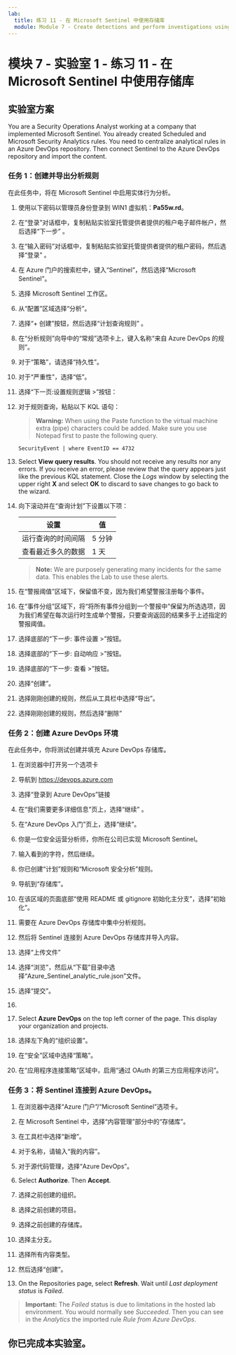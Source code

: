 ```yaml
---
lab:
  title: 练习 11 - 在 Microsoft Sentinel 中使用存储库
  module: Module 7 - Create detections and perform investigations using Microsoft Sentinel
---
```


# <a name="module-7---lab-1---exercise-11---use-repositories-in-microsoft-sentinel"></a>模块 7 - 实验室 1 - 练习 11 - 在 Microsoft Sentinel 中使用存储库

## <a name="lab-scenario"></a>实验室方案

You are a Security Operations Analyst working at a company that implemented Microsoft Sentinel. You already created Scheduled and Microsoft Security Analytics rules.  You need to centralize analytical rules in an Azure DevOps repository.  Then connect Sentinel to the Azure DevOps repository and import the content. 


### <a name="task-1-create-and-export-an-analytical-rule"></a>任务 1：创建并导出分析规则

在此任务中，将在 Microsoft Sentinel 中启用实体行为分析。

1. 使用以下密码以管理员身份登录到 WIN1 虚拟机：**Pa55w.rd**。  

1. 在“登录”对话框中，复制粘贴实验室托管提供者提供的租户电子邮件帐户，然后选择“下一步”  。

1. 在“输入密码”对话框中，复制粘贴实验室托管提供者提供的租户密码，然后选择“登录”  。

1. 在 Azure 门户的搜索栏中，键入“Sentinel”，然后选择“Microsoft Sentinel”。

1. 选择 Microsoft Sentinel 工作区。

1. 从“配置”区域选择“分析”。

1. 选择“+ 创建”按钮，然后选择“计划查询规则” 。

1. 在“分析规则”向导中的“常规”选项卡上，键入名称“来自 Azure DevOps 的规则”。

1. 对于“策略”，请选择“持久性”。

1. 对于“严重性”，选择“低”。

1. 选择“下一页:设置规则逻辑 >”按钮：

1. 对于规则查询，粘贴以下 KQL 语句：

    ><bpt id="p1">**</bpt>Warning:<ept id="p1">**</ept> When using the Paste function to the virtual machine extra (pipe) characters could be added. Make sure you use Notepad first to paste the following query.

    ```KQL
    SecurityEvent | where EventID == 4732
    ```

1. Select <bpt id="p1">**</bpt>View query results<ept id="p1">**</ept>. You should not receive any results nor any errors. If you receive an error, please review that the query appears just like the previous KQL statement. Close the <bpt id="p1">*</bpt>Logs<ept id="p1">*</ept> window by selecting the upper right <bpt id="p2">**</bpt>X<ept id="p2">**</ept> and select <bpt id="p3">**</bpt>OK<ept id="p3">**</ept> to discard to save changes to go back to the wizard.


1. 向下滚动并在“查询计划”下设置以下项：

    |设置|值|
    |---|---|
    |运行查询的时间间隔|5 分钟|
    |查看最近多久的数据|1 天|

    ><bpt id="p1">**</bpt>Note:<ept id="p1">**</ept> We are purposely generating many incidents for the same data. This enables the Lab to use these alerts.

1. 在“警报阈值”区域下，保留值不变，因为我们希望警报注册每个事件。

1. 在“事件分组”区域下，将“将所有事件分组到一个警报中”保留为所选选项，因为我们希望在每次运行时生成单个警报，只要查询返回的结果多于上述指定的警报阈值。

1. 选择底部的“下一步: 事件设置 >”按钮。 

1. 选择底部的“下一步: 自动响应 >”按钮。

1. 选择底部的“下一步: 查看 >”按钮。
 
1. 选择“创建”。

1. 选择刚刚创建的规则，然后从工具栏中选择“导出”。

1. 选择刚刚创建的规则，然后选择“删除”

### <a name="task-2-create-our-azure-devops-environment"></a>任务 2：创建 Azure DevOps 环境

在此任务中，你将测试创建并填充 Azure DevOps 存储库。

1. 在浏览器中打开另一个选项卡
1. 导航到 https://devops.azure.com
1. 选择“登录到 Azure DevOps”链接
1. 在“我们需要更多详细信息”页上，选择“继续” 。
1. 在“Azure DevOps 入门”页上，选择“继续”。
1. 你是一位安全运营分析师，你所在公司已实现 Microsoft Sentinel。  

1. 输入看到的字符，然后继续。
1. 你已创建“计划”规则和“Microsoft 安全分析”规则。
1. 导航到“存储库”。
1. 在该区域的页面底部“使用 README 或 gitignore 初始化主分支”，选择“初始化”。
1. 需要在 Azure DevOps 存储库中集中分析规则。
1. 然后将 Sentinel 连接到 Azure DevOps 存储库并导入内容。
1. 选择“上传文件”
1. 选择“浏览”，然后从“下载”目录中选择“Azure_Sentinel_analytic_rule.json”文件。 
1. 选择“提交”。
1. 
1. Select <bpt id="p1">**</bpt>Azure DevOps<ept id="p1">**</ept> on the top left corner of the page.  This display your organization and projects.
1. 选择左下角的“组织设置”。
1. 在“安全”区域中选择“策略”。
1. 在“应用程序连接策略”区域中，启用“通过 OAuth 的第三方应用程序访问”。 


### <a name="task-3-connect-sentinel-to-azure-devops"></a>任务 3：将 Sentinel 连接到 Azure DevOps。

1. 在浏览器中选择“Azure 门户”/“Microsoft Sentinel”选项卡。
1. 在 Microsoft Sentinel 中，选择“内容管理”部分中的“存储库”。
1. 在工具栏中选择“新增”。
1. 对于名称，请输入“我的内容”。
1. 对于源代码管理，选择“Azure DevOps”。
1. Select <bpt id="p1">**</bpt>Authorize<ept id="p1">**</ept>.  Then <bpt id="p1">**</bpt>Accept<ept id="p1">**</ept>.
1. 选择之前创建的组织。
1. 选择之前创建的项目。
1. 选择之前创建的存储库。
1. 选择主分支。
1. 选择所有内容类型。
1. 然后选择“创建”。


1. On the Repositories page, select <bpt id="p1">**</bpt>Refresh<ept id="p1">**</ept>.  Wait until <bpt id="p1">*</bpt>Last deployment status<ept id="p1">*</ept> is <bpt id="p2">*</bpt>Failed<ept id="p2">*</ept>.  

><bpt id="p1">**</bpt>Important:<ept id="p1">**</ept> The <bpt id="p2">*</bpt>Failed<ept id="p2">*</ept> status is due to limitations in the hosted lab environment. You would normally see <bpt id="p1">*</bpt>Succeeded<ept id="p1">*</ept>. Then you can see in the <bpt id="p1">*</bpt>Analytics<ept id="p1">*</ept> the imported rule <bpt id="p2">*</bpt>Rule from Azure DevOps<ept id="p2">*</ept>.


## <a name="you-have-completed-the-lab"></a>你已完成本实验室。
